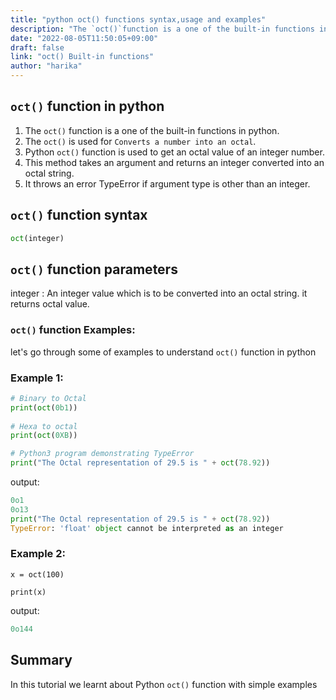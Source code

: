 ```yaml
---
title: "python oct() functions syntax,usage and examples"
description: "The `oct()`function is a one of the built-in functions in python"
date: "2022-08-05T11:50:05+09:00"
draft: false
link: "oct() Built-in functions"
author: "harika"
---
```


## `oct()` function in python

1. The `oct()` function is a one of the built-in functions in python.
2. The `oct()` is used for	`Converts a number into an octal`.
3. Python `oct()` function is used to get an octal value of an integer number. 
4. This method takes an argument and returns an integer converted into an octal string.
5. It throws an error TypeError if argument type is other than an integer.

## `oct()` function syntax

```python
oct(integer)
```
## `oct()` function parameters

integer : An integer value which is to be converted into an octal string.
it returns octal value.

### `oct()` function  Examples:

let's go through some of examples to understand `oct()` function in python

### Example 1:

```python
# Binary to Octal
print(oct(0b1))
 
# Hexa to octal
print(oct(0XB))

# Python3 program demonstrating TypeError
print("The Octal representation of 29.5 is " + oct(78.92))
```
output:

```python
0o1
0o13
print("The Octal representation of 29.5 is " + oct(78.92))
TypeError: 'float' object cannot be interpreted as an integer
```

### Example 2:
```
x = oct(100)

print(x)
```
output:

```python
0o144
```

## Summary
In this tutorial we learnt about Python `oct()` function with simple examples

